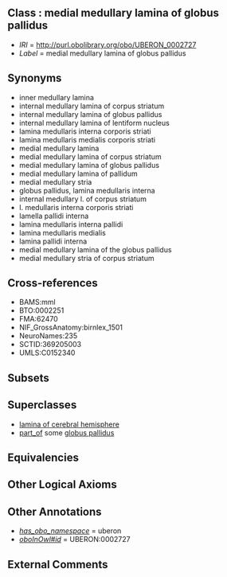 
## Class : medial medullary lamina of globus pallidus

 * *IRI* = http://purl.obolibrary.org/obo/UBERON_0002727
 * *Label* = medial medullary lamina of globus pallidus

## Synonyms

 * inner medullary lamina
 * internal medullary lamina of corpus striatum
 * internal medullary lamina of globus pallidus
 * internal medullary lamina of lentiform nucleus
 * lamina medullaris interna corporis striati
 * lamina medullaris medialis corporis striati
 * medial medullary lamina
 * medial medullary lamina of corpus striatum
 * medial medullary lamina of globus pallidus
 * medial medullary lamina of pallidum
 * medial medullary stria
 * globus pallidus, lamina medullaris  interna
 * internal medullary l. of corpus striatum
 * l. medullaris interna corporis striati
 * lamella pallidi interna
 * lamina medullaris interna pallidi
 * lamina medullaris medialis
 * lamina pallidi interna
 * medial medullary lamina of the globus pallidus
 * medial medullary stria of corpus striatum

## Cross-references

 * BAMS:mml
 * BTO:0002251
 * FMA:62470
 * NIF_GrossAnatomy:birnlex_1501
 * NeuroNames:235
 * SCTID:369205003
 * UMLS:C0152340

## Subsets


## Superclasses

 * [lamina of cerebral hemisphere](../../UBERON/32/UBERON_0014532.md)
 * [part_of](../../BFO/50/BFO_0000050.md) some [globus pallidus](../../UBERON/75/UBERON_0001875.md)

## Equivalencies


## Other Logical Axioms


## Other Annotations

 * *[has_obo_namespace](../../ce/oboInOwl#hasOBONamespace.md)* = uberon
 * *[oboInOwl#id](../../id/oboInOwl#id.md)* = UBERON:0002727

## External Comments

